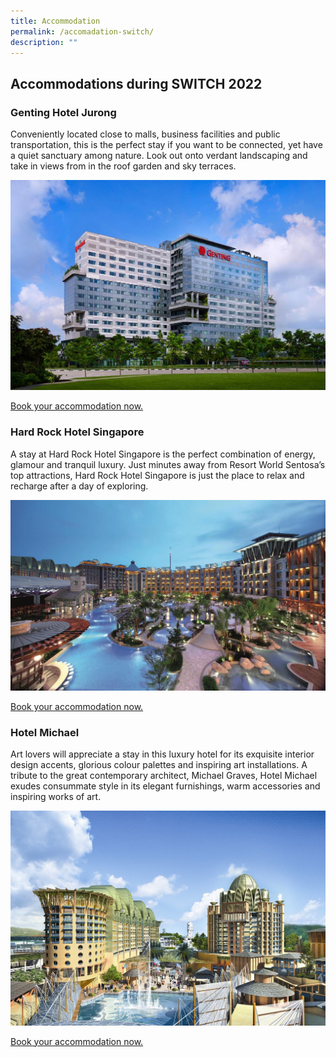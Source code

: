 ```yaml
---
title: Accommodation
permalink: /accomadation-switch/
description: ""
---
```

## **Accommodations during SWITCH 2022**

### **Genting Hotel Jurong**
Conveniently located close to malls, business facilities and public transportation, this is the perfect stay if you want to be connected, yet have a quiet sanctuary among nature. Look out onto verdant landscaping and take in views from in the roof garden and sky terraces.

![Genting Hotel Jurong SWITCH 2022](/images/genting.jpg)

[Book your accommodation now.](https://www.rwsentosa.com/en/hotels/genting-hotel-jurong)

### **Hard Rock Hotel Singapore**
A stay at Hard Rock Hotel Singapore is the perfect combination of energy, glamour and tranquil luxury. Just minutes away from Resort World Sentosa’s top attractions, Hard Rock Hotel Singapore is just the place to relax and recharge after a day of exploring.

![Hard Rock Hotel Singapore SWITCH 2022](/images/hard%20rock.jpg)

[Book your accommodation now.](https://www.rwsentosa.com/en/hotels/hard-rock-hotel-singapore)

### **Hotel Michael**
Art lovers will appreciate a stay in this luxury hotel for its exquisite interior design accents, glorious colour palettes and inspiring art installations. A tribute to the great contemporary architect, Michael Graves, Hotel Michael exudes consummate style in its elegant furnishings, warm accessories and inspiring works of art.

![Hotel Michael SWITCH 2022](/images/hotel%20michael.jpg)

[Book your accommodation now.](https://www.rwsentosa.com/en/hotels/hotel-michael)